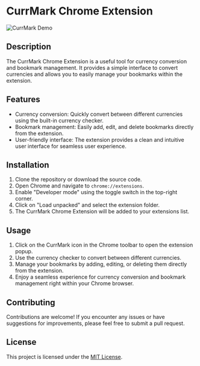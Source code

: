 # CurrMark Chrome Extension

![CurrMark Demo](https://github.com/DavidOde100/CurrMark/blob/main/CurrMark.gif)

## Description

The CurrMark Chrome Extension is a useful tool for currency conversion and bookmark management. It provides a simple interface to convert currencies and allows you to easily manage your bookmarks within the extension.

## Features

- Currency conversion: Quickly convert between different currencies using the built-in currency checker.
- Bookmark management: Easily add, edit, and delete bookmarks directly from the extension.
- User-friendly interface: The extension provides a clean and intuitive user interface for seamless user experience.

## Installation

1. Clone the repository or download the source code.
2. Open Chrome and navigate to `chrome://extensions`.
3. Enable "Developer mode" using the toggle switch in the top-right corner.
4. Click on "Load unpacked" and select the extension folder.
5. The CurrMark Chrome Extension will be added to your extensions list.

## Usage

1. Click on the CurrMark icon in the Chrome toolbar to open the extension popup.
2. Use the currency checker to convert between different currencies.
3. Manage your bookmarks by adding, editing, or deleting them directly from the extension.
4. Enjoy a seamless experience for currency conversion and bookmark management right within your Chrome browser.

## Contributing

Contributions are welcome! If you encounter any issues or have suggestions for improvements, please feel free to submit a pull request.

## License

This project is licensed under the [MIT License](https://github.com/DavidOde100/CurrMark/blob/main/LICENSE).

